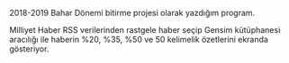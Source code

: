 2018-2019 Bahar Dönemi bitirme projesi olarak yazdığım program.

Milliyet Haber RSS verilerinden rastgele haber seçip Gensim kütüphanesi aracılığı ile haberin %20, %35, %50 ve 50 kelimelik özetlerini ekranda gösteriyor. 
